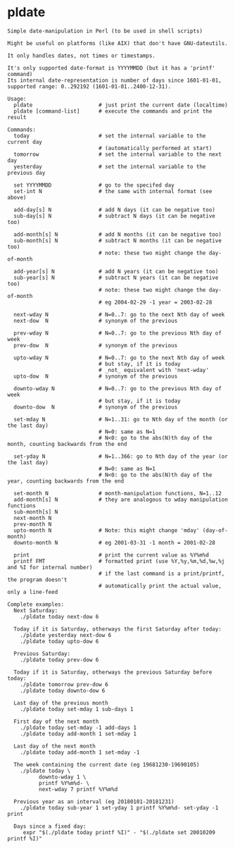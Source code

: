 # pldate
    Simple date-manipulation in Perl (to be used in shell scripts)
    
    Might be useful on platforms (like AIX) that don't have GNU-dateutils.
    
    It only handles dates, not times or timestamps.
    
    It's only supported date-format is YYYYMMDD (but it has a 'printf' command)
    Its internal date-representation is number of days since 1601-01-01,
    supported range: 0..292192 (1601-01-01..2400-12-31).

    Usage:
      pldate                     # just print the current date (localtime)
      pldate [command-list]      # execute the commands and print the result
    
    Commands:
      today                      # set the internal variable to the current day
                                 # (automatically performed at start)
      tomorrow                   # set the internal variable to the next day
      yesterday                  # set the internal variable to the previous day

      set YYYYMMDD               # go to the specifed day
      set-int N                  # the same with internal format (see above)

      add-day[s] N               # add N days (it can be negative too)
      sub-day[s] N               # subtract N days (it can be negative too)

      add-month[s] N             # add N months (it can be negative too)
      sub-month[s] N             # subtract N months (it can be negative too)
                                 # note: these two might change the day-of-month

      add-year[s] N              # add N years (it can be negative too)
      sub-year[s] N              # subtract N years (it can be negative too)
                                 # note: these two might change the day-of-month
                                 # eg 2004-02-29 -1 year = 2003-02-28

      next-wday N                # N=0..7: go to the next Nth day of week
      next-dow  N                # synonym of the previous

      prev-wday N                # N=0..7: go to the previous Nth day of week
      prev-dow  N                # synonym of the previous

      upto-wday N                # N=0..7: go to the next Nth day of week
                                 # but stay, if it is today
                                 # _not_ equivalent with 'next-wday'
      upto-dow  N                # synonym of the previous

      downto-wday N              # N=0..7: go to the previous Nth day of week
                                 # but stay, if it is today
      downto-dow  N              # synonym of the previous

      set-mday N                 # N=1..31: go to Nth day of the month (or the last day)
                                 # N=0: same as N=1
                                 # N<0: go to the abs(N)th day of the month, counting backwards from the end

      set-yday N                 # N=1..366: go to Nth day of the year (or the last day)
                                 # N=0: same as N=1
                                 # N<0: go to the abs(N)th day of the year, counting backwards from the end

      set-month N                # month-manipulation functions, N=1..12
      add-month[s] N             # they are analogous to wday manipulation functions
      sub-month[s] N
      next-month N
      prev-month N
      upto-month N               # Note: this might change 'mday' (day-of-month)
      downto-month N             # eg 2001-03-31 -1 month = 2001-02-28

      print                      # print the current value as %Y%m%d
      printf FMT                 # formatted print (use %Y,%y,%m,%d,%w,%j and %I for internal number)
                                 # if the last command is a print/printf, the program doesn't
                                 # automatically print the actual value, only a line-feed
    
    Complete examples:
      Next Saturday:
        ./pldate today next-dow 6
    
      Today if it is Saturday, otherways the first Saturday after today:
        ./pldate yesterday next-dow 6
        ./pldate today upto-dow 6
    
      Previous Saturday:
        ./pldate today prev-dow 6
    
      Today if it is Saturday, otherways the previous Saturday before today:
        ./pldate tomorrow prev-dow 6
        ./pldate today downto-dow 6

      Last day of the previous month
        ./pldate today set-mday 1 sub-days 1
    
      First day of the next month
        ./pldate today set-mday -1 add-days 1
        ./pldate today add-month 1 set-mday 1

      Last day of the next month
        ./pldate today add-month 1 set-mday -1
    
      The week containing the current date (eg 19681230-19690105)
        ./pldate today \
              downto-wday 1 \
              printf %Y%m%d- \
              next-wday 7 printf %Y%m%d

      Previous year as an interval (eg 20180101-20181231)
        ./pldate today sub-year 1 set-yday 1 printf %Y%m%d- set-yday -1 print

      Days since a fixed day:
         expr "$(./pldate today printf %I)" - "$(./pldate set 20010209 printf %I)"

